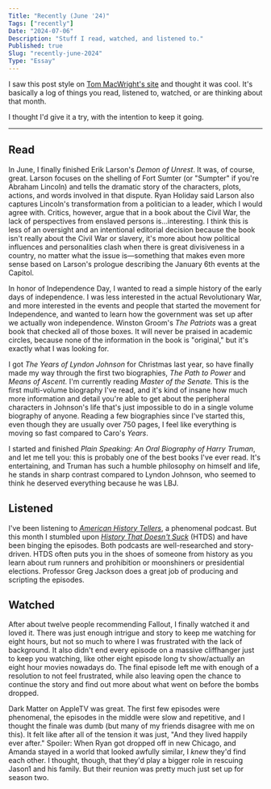 ```yaml
---
Title: "Recently (June '24)"
Tags: ["recently"]
Date: "2024-07-06"
Description: "Stuff I read, watched, and listened to."
Published: true
Slug: "recently-june-2024"
Type: "Essay"
---
```


I saw this post style on [Tom MacWright's site](https://macwright.com/2024/06/01/recently) and thought it was cool. It's basically a log of things you read, listened to, watched, or are thinking about that month.

I thought I'd give it a try, with the intention to keep it going.

---

## Read

In June, I finally finished Erik Larson's *Demon of Unrest*. It was, of course, great. Larson focuses on the shelling of Fort Sumter (or "Sumpter" if you're Abraham Lincoln) and tells the dramatic story of the characters, plots, actions, and words involved in that dispute. Ryan Holiday said Larson also captures Lincoln's transformation from a politician to a leader, which I would agree with. Critics, however, argue that in a book about the Civil War, the lack of perspectives from enslaved persons is...interesting. I think this is less of an oversight and an intentional editorial decision because the book isn't really about the Civil War or slavery, it's more about how political influences and personalities clash when there is great divisiveness in a country, no matter what the issue is—something that makes even more sense based on Larson's prologue describing the January 6th events at the Capitol.

In honor of Independence Day, I wanted to read a simple history of the early days of independence. I was less interested in the actual Revolutionary War, and more interested in the events and people that started the movement for Independence, and wanted to learn how the government was set up after we actually won independence. Winston Groom's *The Patriots* was a great book that checked all of those boxes. It will never be praised in academic circles, because none of the information in the book is "original," but it's exactly what I was looking for.

I got *The Years of Lyndon Johnson* for Christmas last year, so have finally made my way through the first two biographies, *The Path to Power* and *Means of Ascent.* I'm currently reading *Master of the Senate.* This is the first multi-volume biography I've read, and it's kind of insane how much more information and detail you're able to get about the peripheral characters in Johnson's life that's just impossible to do in a single volume biography of anyone. Reading a few biographies since I've started this, even though they are usually over 750 pages, I feel like everything is moving so fast compared to Caro's *Years*.

I started and finished *Plain Speaking: An Oral Biography of Harry Truman*, and let me tell you: this is probably one of the best books I've ever read. It's entertaining, and Truman has such a humble philosophy on himself and life, he stands in sharp contrast compared to Lyndon Johnson, who seemed to think he deserved everything because he was LBJ.

## Listened

I've been listening to *[American History Tellers](https://wondery.com/shows/american-history-tellers/)*, a phenomenal podcast. But this month I stumbled upon *[History That Doesn't Suck](https://www.htdspodcast.com/about)* (HTDS) and have been binging the episodes. Both podcasts are well-researched and story-driven. HTDS often puts you in the shoes of someone from history as you learn about rum runners and prohibition or moonshiners or presidential elections. Professor Greg Jackson does a great job of producing and scripting the episodes.

## Watched

After about twelve people recommending Fallout, I finally watched it and loved it. There was just enough intrigue and story to keep me watching for eight hours, but not so much to where I was frustrated with the lack of background. It also didn't end every episode on a massive cliffhanger just to keep you watching, like other eight episode long tv show/actually an eight hour movies nowadays do. The final episode left me with enough of a resolution to not feel frustrated, while also leaving open the chance to continue the story and find out more about what went on before the bombs dropped.

Dark Matter on AppleTV was great. The first few episodes were phenomenal, the episodes in the middle were slow and repetitive, and I thought the finale was dumb (but many of my friends disagree with me on this). It felt like after all of the tension it was just, "And they lived happily ever after." Spoiler: When Ryan got dropped off in new Chicago, and Amanda stayed in a world that looked awfully similar, I *knew* they'd find each other. I thought, though, that they'd play a bigger role in rescuing Jason1 and his family. But their reunion was pretty much just set up for season two.